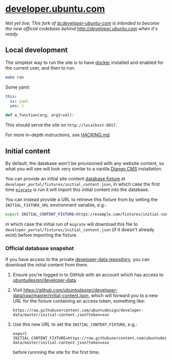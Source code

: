 # [developer.ubuntu.com](http://developer.ubuntu.com)

*Not yet live: This fork of [lp:developer-ubuntu-com](https://launchpad.net/developer-ubuntu-com) is intended to become the new official codebase behind http://developer.ubuntu.com when it's ready.*

## Local development

The simplest way to run the site is to have [docker](https://www.docker.com/) installed and enabled for the current user, and then to run:

``` bash
make run
```

Some yaml:

``` yaml
this:
  is: yaml
  yes: 1
```

``` python
def a_function(arg, arg2=val):
```

This should serve the site on `http://localhost:8017`.

For more in-depth instructions, see [HACKING.md](HACKING.md).

## Initial content

By default, the database won't be provisioned with any website content, so what you will see will look very similar to a vanilla [Django CMS](https://www.django-cms.org/) installation.

You can provide an initial site content [database fixture](https://docs.djangoproject.com/en/1.9/howto/initial-data/#providing-initial-data-with-fixtures) at `developer_portal/fixtures/initial_content.json`, in which case the first time [`migrate`](https://docs.djangoproject.com/en/1.9/ref/django-admin/#migrate) is run it will import this initial content into the database.

You can instead provide a URL to retrieve this fixture from by setting the `INITIAL_FIXTURE_URL` environment variable, e.g.:

``` bash
export INITIAL_CONTENT_FIXTURE=https://example.com/fixtures/initial-content.json
```

in which case the initial run of `migrate` will download this file to `developer_portal/fixtures/initial_content.json` (if it doesn't already exist) before importing the fixture.

### Official database snapshot

If you have access to the private [developer-data repository](https://github.com/ubuntudesign/developer-data/), you can download the initial content from there.

1. Ensure you're logged in to GitHub with an account which has access to [ubuntudesign/developer-data](https://github.com/ubuntudesign/developer-data/).
2. Visit https://github.com/ubuntudesign/developer-data/raw/master/initial-content.json, which will forward you to a new URL for the fixture containing an access token, something like:
    ```
    https://raw.githubusercontent.com/ubuntudesign/developer-data/master/initial-content.json?token=xxx
    ```

3. Use this new URL to set the `INITIAL_CONTENT_FIXTURE`, e.g.:
    ```
    export INITIAL_CONTENT_FIXTURE=https://raw.githubusercontent.com/ubuntudesign/developer-data/master/initial-content.json?token=xxx
    ```

   before runnning the site for the first time.
